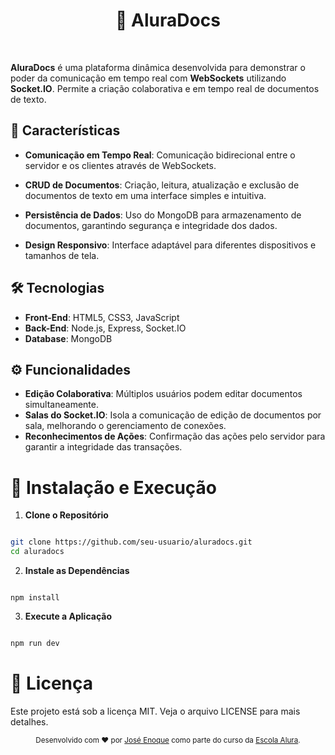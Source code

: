 
# <div align="center"> 📄 AluraDocs
<br>

**AluraDocs** é uma plataforma dinâmica desenvolvida para demonstrar o poder da comunicação em tempo real com **WebSockets** utilizando **Socket.IO**. Permite a criação colaborativa e em tempo real de documentos de texto.


</div>

## 🌟 Características

- **Comunicação em Tempo Real**: Comunicação bidirecional entre o servidor e os clientes através de WebSockets.

- **CRUD de Documentos**: Criação, leitura, atualização e exclusão de documentos de texto em uma interface simples e intuitiva.

- **Persistência de Dados**: Uso do MongoDB para armazenamento de documentos, garantindo segurança e integridade dos dados.

- **Design Responsivo**: Interface adaptável para diferentes dispositivos e tamanhos de tela.

## 🛠 Tecnologias

- **Front-End**: HTML5, CSS3, JavaScript
- **Back-End**: Node.js, Express, Socket.IO
- **Database**: MongoDB

## ⚙ Funcionalidades

- **Edição Colaborativa**: Múltiplos usuários podem editar documentos simultaneamente.
- **Salas do Socket.IO**: Isola a comunicação de edição de documentos por sala, melhorando o gerenciamento de conexões.
- **Reconhecimentos de Ações**: Confirmação das ações pelo servidor para garantir a integridade das transações.

# 🚀 Instalação e Execução

1. **Clone o Repositório**

```bash

git clone https://github.com/seu-usuario/aluradocs.git
cd aluradocs

```

2. **Instale as Dependências**

```Copiar código

npm install

```

3. **Execute a Aplicação**

```sql

npm run dev

```

# 📝 Licença

Este projeto está sob a licença MIT. Veja o arquivo LICENSE para mais detalhes.

<div align="center">
<sub>Desenvolvido com ❤ por <a href="https://github.com/ESousa97">José Enoque</a> como parte do curso da <a href="https://www.alura.com.br/">Escola Alura</a>.</sub>
</div>